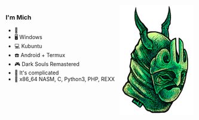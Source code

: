 <img align="right" src="koksma_xvk3_motm_green.png" width="200"/>

### I'm Mich

- 💚
- 🖥️ Windows
- 💻 Kubuntu
- ☎️ Android + Termux
- 🎮 Dark Souls Remastered
- 🎵 It's complicated
- 🧠 x86_64 NASM, C, Python3, PHP, REXX
